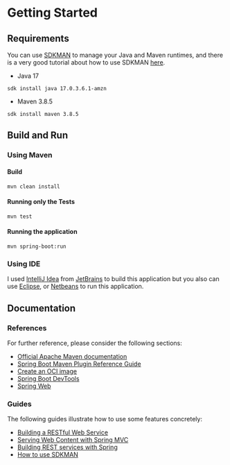 # Getting Started

## Requirements

You can use [SDKMAN](https://sdkman.io/) to manage your Java and Maven runtimes, and there is a very good tutorial about how to use SDKMAN [here](https://www.baeldung.com/java-sdkman-intro).

* Java 17

```shell
sdk install java 17.0.3.6.1-amzn
```

* Maven 3.8.5

```shell
sdk install maven 3.8.5
```

## Build and Run

### Using Maven

#### Build

```shell
mvn clean install
```

#### Running only the Tests

```shell
mvn test
```

#### Running the application

```shell
mvn spring-boot:run
```

### Using IDE

I used [IntelliJ Idea](https://www.jetbrains.com/idea/) from [JetBrains](https://www.jetbrains.com/)  to build this application but you also can use [Eclipse](https://www.eclipse.org/downloads/), or [Netbeans](https://netbeans.apache.org/download/index.html) to run this application. 

## Documentation

### References

For further reference, please consider the following sections:

* [Official Apache Maven documentation](https://maven.apache.org/guides/index.html)
* [Spring Boot Maven Plugin Reference Guide](https://docs.spring.io/spring-boot/docs/2.7.1/maven-plugin/reference/html/)
* [Create an OCI image](https://docs.spring.io/spring-boot/docs/2.7.1/maven-plugin/reference/html/#build-image)
* [Spring Boot DevTools](https://docs.spring.io/spring-boot/docs/2.7.1/reference/htmlsingle/#using.devtools)
* [Spring Web](https://docs.spring.io/spring-boot/docs/2.7.1/reference/htmlsingle/#web)

### Guides

The following guides illustrate how to use some features concretely:

* [Building a RESTful Web Service](https://spring.io/guides/gs/rest-service/)
* [Serving Web Content with Spring MVC](https://spring.io/guides/gs/serving-web-content/)
* [Building REST services with Spring](https://spring.io/guides/tutorials/rest/)
* [How to use SDKMAN](https://www.baeldung.com/java-sdkman-intro)
